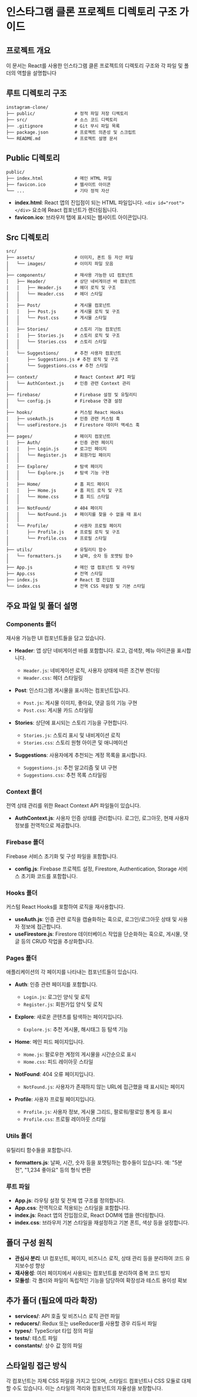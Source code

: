 # 인스타그램 클론 프로젝트 디렉토리 구조 가이드

## 프로젝트 개요
이 문서는 React를 사용한 인스타그램 클론 프로젝트의 디렉토리 구조와 각 파일 및 폴더의 역할을 설명합니다
## 루트 디렉토리 구조
```
instagram-clone/
├── public/               # 정적 파일 저장 디렉토리
├── src/                  # 소스 코드 디렉토리
├── .gitignore            # Git 무시 파일 목록
├── package.json          # 프로젝트 의존성 및 스크립트
└── README.md             # 프로젝트 설명 문서
```

## Public 디렉토리
```
public/
├── index.html            # 메인 HTML 파일
├── favicon.ico           # 웹사이트 아이콘
└── ...                   # 기타 정적 자산
```

- **index.html**: React 앱의 진입점이 되는 HTML 파일입니다. `<div id="root"></div>` 요소에 React 컴포넌트가 렌더링됩니다.
- **favicon.ico**: 브라우저 탭에 표시되는 웹사이트 아이콘입니다.

## Src 디렉토리
```
src/
├── assets/               # 이미지, 폰트 등 자산 파일
│   └── images/           # 이미지 파일 모음
│
├── components/           # 재사용 가능한 UI 컴포넌트
│   ├── Header/           # 상단 네비게이션 바 컴포넌트
│   │   ├── Header.js     # 헤더 로직 및 구조
│   │   └── Header.css    # 헤더 스타일
│   │
│   ├── Post/             # 게시물 컴포넌트
│   │   ├── Post.js       # 게시물 로직 및 구조
│   │   └── Post.css      # 게시물 스타일
│   │
│   ├── Stories/          # 스토리 기능 컴포넌트
│   │   ├── Stories.js    # 스토리 로직 및 구조
│   │   └── Stories.css   # 스토리 스타일
│   │
│   └── Suggestions/      # 추천 사용자 컴포넌트
│       ├── Suggestions.js # 추천 로직 및 구조
│       └── Suggestions.css # 추천 스타일
│
├── context/              # React Context API 파일
│   └── AuthContext.js    # 인증 관련 Context 관리
│
├── firebase/             # Firebase 설정 및 유틸리티
│   └── config.js         # Firebase 연결 설정
│
├── hooks/                # 커스텀 React Hooks
│   ├── useAuth.js        # 인증 관련 커스텀 훅
│   └── useFirestore.js   # Firestore 데이터 액세스 훅
│
├── pages/                # 페이지 컴포넌트
│   ├── Auth/             # 인증 관련 페이지
│   │   ├── Login.js      # 로그인 페이지
│   │   └── Register.js   # 회원가입 페이지
│   │
│   ├── Explore/          # 탐색 페이지
│   │   └── Explore.js    # 탐색 기능 구현
│   │
│   ├── Home/             # 홈 피드 페이지
│   │   ├── Home.js       # 홈 피드 로직 및 구조
│   │   └── Home.css      # 홈 피드 스타일
│   │
│   ├── NotFound/         # 404 페이지
│   │   └── NotFound.js   # 페이지를 찾을 수 없을 때 표시
│   │
│   └── Profile/          # 사용자 프로필 페이지
│       ├── Profile.js    # 프로필 로직 및 구조
│       └── Profile.css   # 프로필 스타일
│
├── utils/                # 유틸리티 함수
│   └── formatters.js     # 날짜, 숫자 등 포맷팅 함수
│
├── App.js                # 메인 앱 컴포넌트 및 라우팅
├── App.css               # 전역 스타일
├── index.js              # React 앱 진입점
└── index.css             # 전역 CSS 재설정 및 기본 스타일
```

## 주요 파일 및 폴더 설명

### Components 폴더
재사용 가능한 UI 컴포넌트들을 담고 있습니다.

- **Header**: 앱 상단 네비게이션 바를 포함합니다. 로고, 검색창, 메뉴 아이콘을 표시합니다.
  - `Header.js`: 네비게이션 로직, 사용자 상태에 따른 조건부 렌더링
  - `Header.css`: 헤더 스타일링

- **Post**: 인스타그램 게시물을 표시하는 컴포넌트입니다.
  - `Post.js`: 게시물 이미지, 좋아요, 댓글 등의 기능 구현
  - `Post.css`: 게시물 카드 스타일링

- **Stories**: 상단에 표시되는 스토리 기능을 구현합니다.
  - `Stories.js`: 스토리 표시 및 내비게이션 로직
  - `Stories.css`: 스토리 원형 아이콘 및 애니메이션

- **Suggestions**: 사용자에게 추천되는 계정 목록을 표시합니다.
  - `Suggestions.js`: 추천 알고리즘 및 UI 구현
  - `Suggestions.css`: 추천 목록 스타일링

### Context 폴더
전역 상태 관리를 위한 React Context API 파일들이 있습니다.

- **AuthContext.js**: 사용자 인증 상태를 관리합니다. 로그인, 로그아웃, 현재 사용자 정보를 전역적으로 제공합니다.

### Firebase 폴더
Firebase 서비스 초기화 및 구성 파일을 포함합니다.

- **config.js**: Firebase 프로젝트 설정, Firestore, Authentication, Storage 서비스 초기화 코드를 포함합니다.

### Hooks 폴더
커스텀 React Hooks를 포함하여 로직을 재사용합니다.

- **useAuth.js**: 인증 관련 로직을 캡슐화하는 훅으로, 로그인/로그아웃 상태 및 사용자 정보에 접근합니다.
- **useFirestore.js**: Firestore 데이터베이스 작업을 단순화하는 훅으로, 게시물, 댓글 등의 CRUD 작업을 추상화합니다.

### Pages 폴더
애플리케이션의 각 페이지를 나타내는 컴포넌트들이 있습니다.

- **Auth**: 인증 관련 페이지를 포함합니다.
  - `Login.js`: 로그인 양식 및 로직
  - `Register.js`: 회원가입 양식 및 로직

- **Explore**: 새로운 콘텐츠를 탐색하는 페이지입니다.
  - `Explore.js`: 추천 게시물, 해시태그 등 탐색 기능

- **Home**: 메인 피드 페이지입니다.
  - `Home.js`: 팔로우한 계정의 게시물을 시간순으로 표시
  - `Home.css`: 피드 레이아웃 스타일

- **NotFound**: 404 오류 페이지입니다.
  - `NotFound.js`: 사용자가 존재하지 않는 URL에 접근했을 때 표시되는 페이지

- **Profile**: 사용자 프로필 페이지입니다.
  - `Profile.js`: 사용자 정보, 게시물 그리드, 팔로워/팔로잉 통계 등 표시
  - `Profile.css`: 프로필 레이아웃 스타일

### Utils 폴더
유틸리티 함수들을 포함합니다.

- **formatters.js**: 날짜, 시간, 숫자 등을 포맷팅하는 함수들이 있습니다. 예: "5분 전", "1,234 좋아요" 등의 형식 변환

### 루트 파일
- **App.js**: 라우팅 설정 및 전체 앱 구조를 정의합니다.
- **App.css**: 전역적으로 적용되는 스타일을 포함합니다.
- **index.js**: React 앱의 진입점으로, React DOM에 앱을 렌더링합니다.
- **index.css**: 브라우저 기본 스타일을 재설정하고 기본 폰트, 색상 등을 설정합니다.

## 폴더 구성 원칙
- **관심사 분리**: UI 컴포넌트, 페이지, 비즈니스 로직, 상태 관리 등을 분리하여 코드 유지보수성 향상
- **재사용성**: 여러 페이지에서 사용되는 컴포넌트를 분리하여 중복 코드 방지
- **모듈성**: 각 폴더와 파일이 독립적인 기능을 담당하여 확장성과 테스트 용이성 확보

## 추가 폴더 (필요에 따라 확장)
- **services/**: API 호출 및 비즈니스 로직 관련 파일
- **reducers/**: Redux 또는 useReducer를 사용할 경우 리듀서 파일
- **types/**: TypeScript 타입 정의 파일
- **tests/**: 테스트 파일
- **constants/**: 상수 값 정의 파일

## 스타일링 접근 방식
각 컴포넌트는 자체 CSS 파일을 가지고 있으며, 스타일드 컴포넌트나 CSS 모듈로 대체할 수도 있습니다. 이는 스타일의 격리와 컴포넌트의 자율성을 보장합니다.